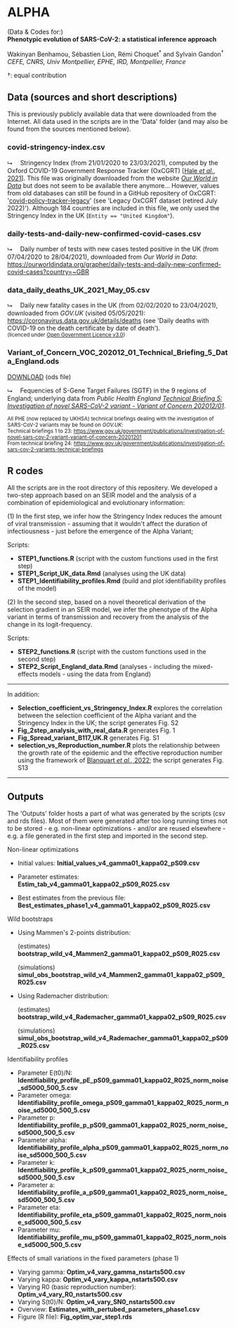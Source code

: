 # ALPHA

(Data & Codes for:)<br>
**Phenotypic evolution of SARS-CoV-2: a statistical inference approach**

Wakinyan Benhamou, Sébastien Lion, Rémi Choquet<sup>&#x2020;</sup> and Sylvain Gandon<sup>&#x2020;</sup><br>
*CEFE, CNRS, Univ Montpellier, EPHE, IRD, Montpellier, France*<br>

&#x2020;: equal contribution

## Data (sources and short descriptions)

This is previously publicly available data that were downloaded from the Internet. All data used in the scripts are in the 'Data' folder (and may also be found from the sources mentioned below). 

### covid-stringency-index.csv

&#11169;&emsp; Stringency Index (from 21/01/2020 to 23/03/2021), computed by the Oxford COVID-19 Government Response Tracker (OxCGRT) [[Hale *et al.*, 2021](https://doi.org/10.1038/s41562-021-01079-8)]. This file was originally downloaded from the website [*Our World in Data*](https://ourworldindata.org/) but does not seem to be available there anymore... However, values from old databases can still be found in a GitHub repositery of OxCGRT: '[covid-policy-tracker-legacy](https://github.com/OxCGRT/covid-policy-tracker-legacy)' (see 'Legacy OxCGRT dataset (retired July 2022)'). Although 184 countries are included in this file, we only used the Stringency Index in the UK (`Entity == "United Kingdom"`).

### daily-tests-and-daily-new-confirmed-covid-cases.csv

&#11169;&emsp; Daily number of tests with new cases tested positive in the UK (from 07/04/2020 to 28/04/2021), downloaded from *Our World in Data*:
https://ourworldindata.org/grapher/daily-tests-and-daily-new-confirmed-covid-cases?country=~GBR

### data_daily_deaths_UK_2021_May_05.csv

&#11169;&emsp; Daily new fatality cases in the UK (from 02/02/2020 to 23/04/2021), downloaded from *GOV.UK* (visited 05/05/2021):
https://coronavirus.data.gov.uk/details/deaths (see 'Daily deaths with COVID-19 on the death certificate by date of death').<br>
<sub>(licenced under [Open Government Licence v3.0](https://www.nationalarchives.gov.uk/doc/open-government-licence/version/3/))</sub>

### Variant_of_Concern_VOC_202012_01_Technical_Briefing_5_Data_England.ods

[DOWNLOAD](https://assets.publishing.service.gov.uk/government/uploads/system/uploads/attachment_data/file/957631/Variant_of_Concern_VOC_202012_01_Technical_Briefing_5_Data_England.ods) (ods file)

&#11169;&emsp; Fequencies of S-Gene Target Failures (SGTF) in the 9 regions of England; underlying data from *Public Health England* [*Technical Briefing 5: Investigation of novel SARS-CoV-2 variant - Variant of Concern 202012/01*](https://assets.publishing.service.gov.uk/government/uploads/system/uploads/attachment_data/file/959426/Variant_of_Concern_VOC_202012_01_Technical_Briefing_5.pdf).

<sub>All PHE (now  replaced by UKHSA) technical briefings dealing with the investigation of SARS-CoV-2 variants may be found on *GOV.UK*:</sub><br>
<sub>Technical briefings 1 to 23: https://www.gov.uk/government/publications/investigation-of-novel-sars-cov-2-variant-variant-of-concern-20201201</sub><br>
<sub>From technical briefing 24: https://www.gov.uk/government/publications/investigation-of-sars-cov-2-variants-technical-briefings</sub>

## R codes

All the scripts are in the root directory of this repositery. We developed a two-step approach based on an SEIR model and the analysis of a combination of epidemiological and evolutionary information:

(1) In the first step, we infer how the Stringency Index reduces the amount of viral transmission - assuming that it wouldn't affect the duration of infectiousness - just before the emergence of the Alpha Variant;

Scripts:
- **STEP1_functions.R** (script with the custom functions used in the first step)
- **STEP1_Script_UK_data.Rmd** (analyses using the UK data)
- **STEP1_Identifiability_profiles.Rmd** (build and plot identifiability profiles of the model)

(2) In the second step, based on a novel theoretical derivation of the selection gradient in an SEIR model, we infer the phenotype of the Alpha variant in terms of transmission and recovery from the analysis of the change in its logit-frequency.

Scripts:
- **STEP2_functions.R** (script with the custom functions used in the second step)
- **STEP2_Script_England_data.Rmd** (analyses - including the mixed-effects models - using the data from England)

---

In addition:

- **Selection_coefficient_vs_Stringency_Index.R** explores the correlation between the selection coefficient of the Alpha variant and the Stringency Index in the UK; the script generates Fig. S2
- **Fig_2step_analysis_with_real_data.R** generates Fig. 1
- **Fig_Spread_variant_B117_UK.R** generates Fig. S1
- **selection_vs_Reproduction_number.R** plots the relationship between the growth rate of the epidemic and the effective reproduction number using the framework of  [Blanquart *et al.*, 2022](https://doi.org/10.7554/eLife.75791); the script generates Fig. S13

---

## Outputs

The 'Outputs' folder hosts a part of what was generated by the scripts (csv and rds files). Most of them were generated after too long running times not to be stored - e.g. non-linear optimizations - and/or are reused elsewhere - e.g. a file generated in the first step and imported in the second step.

Non-linear optimizations

- Initial values: 
**Initial_values_v4_gamma01_kappa02_pS09.csv**

- Parameter estimates: 
**Estim_tab_v4_gamma01_kappa02_pS09_R025.csv**

- Best estimates from the previous file: 
**Best_estimates_phase1_v4_gamma01_kappa02_pS09_R025.csv**

Wild bootstraps

- Using Mammen's 2-points distribution:

     (estimates) **bootstrap_wild_v4_Mammen2_gamma01_kappa02_pS09_R025.csv**

     (simulations) **simul_obs_bootstrap_wild_v4_Mammen2_gamma01_kappa02_pS09_R025.csv**

- Using Rademacher distribution:

     (estimates) **bootstrap_wild_v4_Rademacher_gamma01_kappa02_pS09_R025.csv**

     (simulations) **simul_obs_bootstrap_wild_v4_Rademacher_gamma01_kappa02_pS09_R025.csv**

Identifiability profiles

- Parameter E(t0)/N: 
**Identifiability_profile_pE_pS09_gamma01_kappa02_R025_norm_noise_sd5000_500_5.csv**
- Parameter omega: 
**Identifiability_profile_omega_pS09_gamma01_kappa02_R025_norm_noise_sd5000_500_5.csv**
- Parameter p: 
**Identifiability_profile_p_pS09_gamma01_kappa02_R025_norm_noise_sd5000_500_5.csv**
- Parameter alpha: 
**Identifiability_profile_alpha_pS09_gamma01_kappa02_R025_norm_noise_sd5000_500_5.csv**
- Parameter k: 
**Identifiability_profile_k_pS09_gamma01_kappa02_R025_norm_noise_sd5000_500_5.csv**
- Parameter a: 
**Identifiability_profile_a_pS09_gamma01_kappa02_R025_norm_noise_sd5000_500_5.csv**
- Parameter eta: 
**Identifiability_profile_eta_pS09_gamma01_kappa02_R025_norm_noise_sd5000_500_5.csv**
- Parameter mu: 
**Identifiability_profile_mu_pS09_gamma01_kappa02_R025_norm_noise_sd5000_500_5.csv**

Effects of small variations in the fixed parameters (phase 1)

- Varying gamma: 
**Optim_v4_vary_gamma_nstarts500.csv**
- Varying kappa: 
**Optim_v4_vary_kappa_nstarts500.csv**
- Varying R0 (basic reproduction number): 
**Optim_v4_vary_R0_nstarts500.csv**
- Varying S(t0)/N: 
**Optim_v4_vary_SN0_nstarts500.csv**
- Overview: 
**Estimates_with_pertubed_parameters_phase1.csv**
- Figure (R file): 
**Fig_optim_var_step1.rds**
